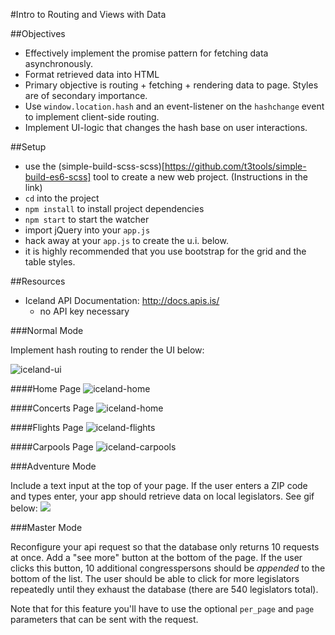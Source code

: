 #Intro to Routing and Views with Data

##Objectives

  * Effectively implement the promise pattern for fetching data asynchronously.
  * Format retrieved data into HTML
  * Primary objective is routing + fetching + rendering data to page. Styles are of secondary importance. 
  * Use `window.location.hash` and an event-listener on the `hashchange` event to implement client-side routing.
  * Implement UI-logic that changes the hash base on user interactions.


##Setup

* use the (simple-build-scss-scss)[https://github.com/t3tools/simple-build-es6-scss] tool to create a new web project. (Instructions in the link)
* `cd` into the project
* `npm install` to install project dependencies
* `npm start` to start the watcher
* import jQuery into your `app.js`
* hack away at your `app.js` to create the u.i. below.
* it is highly recommended that you use bootstrap for the grid and the table styles. 

##Resources
 * Iceland API Documentation: http://docs.apis.is/
    - no API key necessary
 
###Normal Mode

Implement hash routing to render the UI below:

![iceland-ui](./iceland-ui-demo.gif)

####Home Page
![iceland-home](./iceland-home.png)

####Concerts Page
![iceland-home](./iceland-concerts.png)

####Flights Page
![iceland-flights](./iceland-concerts.png)

####Carpools Page
![iceland-carpools](./iceland-concerts.png)


###Adventure Mode

Include a text input at the top of your page. If the user enters a ZIP code and types enter, your app should retrieve data on local legislators. See gif below: ![](./adventure_mode.gif)


###Master Mode

Reconfigure your api request so that the database only returns 10 requests at once. Add a "see more" button at the bottom of the page. If the user clicks this button, 10 additional congresspersons should be *appended* to the bottom of the list. The user should be able to click for more legislators repeatedly until they exhaust the database (there are 540 legislators total).

Note that for this feature you'll have to use the optional `per_page` and `page` parameters that can be sent with the request.